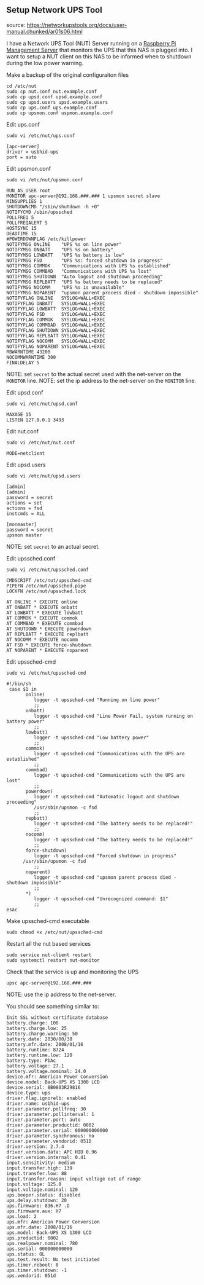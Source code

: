## Setup Network UPS Tool
 
source: https://networkupstools.org/docs/user-manual.chunked/ar01s06.html  

I have a Network UPS Tool (NUT) Server running on a [Raspberry Pi Management Server](/tinypilot/tinypilot.md) that monitors the UPS that this NAS is plugged into.  I want to setup a NUT client on this NAS to be informed when to shutdown during the low power warning.  

Make a backup of the original configuraiton files

```console
cd /etc/nut
sudo cp nut.conf nut.example.conf
sudo cp upsd.conf upsd.example.conf
sudo cp upsd.users upsd.example.users
sudo cp ups.conf ups.example.conf
sudo cp upsmon.conf uspmon.example.conf
```

Edit ups.conf

```console
sudo vi /etc/nut/ups.conf
```

```
[apc-server]
driver = usbhid-ups
port = auto
```

Edit upsmon.conf

```console
sudo vi /etc/nut/upsmon.conf
```

```
RUN_AS_USER root
MONITOR apc-server@192.168.###.### 1 upsmon secret slave
MINSUPPLIES 1
SHUTDOWNCMD "/sbin/shutdown -h +0"
NOTIFYCMD /sbin/upssched
POLLFREQ 5
POLLFREQALERT 5
HOSTSYNC 15
DEADTIME 15
#POWERDOWNFLAG /etc/killpower
NOTIFYMSG ONLINE    "UPS %s on line power"
NOTIFYMSG ONBATT    "UPS %s on battery"
NOTIFYMSG LOWBATT   "UPS %s battery is low"
NOTIFYMSG FSD       "UPS %s: forced shutdown in progress"
NOTIFYMSG COMMOK    "Communications with UPS %s established"
NOTIFYMSG COMMBAD   "Communications with UPS %s lost"
NOTIFYMSG SHUTDOWN  "Auto logout and shutdown proceeding"
NOTIFYMSG REPLBATT  "UPS %s battery needs to be replaced"
NOTIFYMSG NOCOMM    "UPS %s is unavailable"
NOTIFYMSG NOPARENT  "upsmon parent process died - shutdown impossible"
NOTIFYFLAG ONLINE   SYSLOG+WALL+EXEC
NOTIFYFLAG ONBATT   SYSLOG+WALL+EXEC
NOTIFYFLAG LOWBATT  SYSLOG+WALL+EXEC
NOTIFYFLAG FSD      SYSLOG+WALL+EXEC
NOTIFYFLAG COMMOK   SYSLOG+WALL+EXEC
NOTIFYFLAG COMMBAD  SYSLOG+WALL+EXEC
NOTIFYFLAG SHUTDOWN SYSLOG+WALL+EXEC
NOTIFYFLAG REPLBATT SYSLOG+WALL+EXEC
NOTIFYFLAG NOCOMM   SYSLOG+WALL+EXEC
NOTIFYFLAG NOPARENT SYSLOG+WALL+EXEC
RBWARNTIME 43200
NOCOMMWARNTIME 300
FINALDELAY 5
```
NOTE: set ```secret``` to the actual secret used with the net-server on the ```MONITOR``` line.
NOTE: set the ip address to the net-server on the ```MONITOR``` line.

Edit upsd.conf
```console
sudo vi /etc/nut/upsd.conf
```

```
MAXAGE 15
LISTEN 127.0.0.1 3493
```

Edit nut.conf
```console
sudo vi /etc/nut/nut.conf
```

```
MODE=netclient
```

Edit upsd.users
```console
sudo vi /etc/nut/upsd.users
```

```
[admin]
[admin]
password = secret
actions = set
actions = fsd
instcmds = ALL

[monmaster]
password = secret
upsmon master
 ```
NOTE: set ```secret``` to an actual secret.

Edit upssched.conf
```console
sudo vi /etc/nut/upssched.conf
```

```
CMDSCRIPT /etc/nut/upssched-cmd
PIPEFN /etc/nut/upssched.pipe
LOCKFN /etc/nut/upssched.lock

AT ONLINE * EXECUTE online
AT ONBATT * EXECUTE onbatt
AT LOWBATT * EXECUTE lowbatt
AT COMMOK * EXECUTE commok
AT COMMBAD * EXECUTE commbad
AT SHUTDOWN * EXECUTE powerdown
AT REPLBATT * EXECUTE replbatt
AT NOCOMM * EXECUTE nocomm
AT FSD * EXECUTE force-shutdown
AT NOPARENT * EXECUTE noparent
```

Edit upssched-cmd
```console
sudo vi /etc/nut/upssched-cmd
```

```
#!/bin/sh
 case $1 in
       online)
          logger -t upssched-cmd "Running on line power"
          ;;
       onbatt)
          logger -t upssched-cmd "Line Power Fail, system running on battery power"
          ;;
       lowbatt)
          logger -t upssched-cmd "Low battery power"
          ;;
       commok)
          logger -t upssched-cmd "Communications with the UPS are established"
          ;;
       commbad)
          logger -t upssched-cmd "Communications with the UPS are lost"
          ;;
       powerdown)
          logger -t upssched-cmd "Automatic logout and shutdown proceeding"
          /usr/sbin/upsmon -c fsd
          ;;
       repbatt)
          logger -t upssched-cmd "The battery needs to be replaced!"
          ;;
       nocomm)
          logger -t upssched-cmd "The battery needs to be replaced!"
          ;;
       force-shutdown)
          logger -t upssched-cmd "Forced shutdown in progress"
	  /usr/sbin/upsmon -c fsd
          ;;
       noparent)
          logger -t upssched-cmd "upsmon parent process died - shutdown impossible"
          ;;
       *)
          logger -t upssched-cmd "Unrecognized command: $1"
          ;;
esac

```

Make upssched-cmd executable
```console
sudo chmod +x /etc/nut/upssched-cmd
```
Restart all the nut based services

```console
sudo service nut-client restart
sudo systemctl restart nut-monitor
```

Check that the service is up and monitoring the UPS

```console
upsc apc-server@192.168.###.###
```
NOTE: use the ip address to the net-server.

You should see something similar to:

```
Init SSL without certificate database
battery.charge: 100
battery.charge.low: 25
battery.charge.warning: 50
battery.date: 2030/00/38
battery.mfr.date: 2008/01/16
battery.runtime: 8724
battery.runtime.low: 120
battery.type: PbAc
battery.voltage: 27.1
battery.voltage.nominal: 24.0
device.mfr: American Power Conversion
device.model: Back-UPS XS 1300 LCD
device.serial: 8B0803R29816  
device.type: ups
driver.flag.ignorelb: enabled
driver.name: usbhid-ups
driver.parameter.pollfreq: 30
driver.parameter.pollinterval: 1
driver.parameter.port: auto
driver.parameter.productid: 0002
driver.parameter.serial: 000000000000
driver.parameter.synchronous: no
driver.parameter.vendorid: 051D
driver.version: 2.7.4
driver.version.data: APC HID 0.96
driver.version.internal: 0.41
input.sensitivity: medium
input.transfer.high: 139
input.transfer.low: 88
input.transfer.reason: input voltage out of range
input.voltage: 125.0
input.voltage.nominal: 120
ups.beeper.status: disabled
ups.delay.shutdown: 20
ups.firmware: 836.H7 .D
ups.firmware.aux: H7 
ups.load: 2
ups.mfr: American Power Conversion
ups.mfr.date: 2008/01/16
ups.model: Back-UPS XS 1300 LCD
ups.productid: 0002
ups.realpower.nominal: 780
ups.serial: 000000000000  
ups.status: OL
ups.test.result: No test initiated
ups.timer.reboot: 0
ups.timer.shutdown: -1
ups.vendorid: 051d
```
